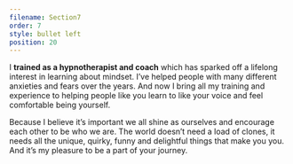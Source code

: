 ```yaml
---
filename: Section7
order: 7
style: bullet left
position: 20
---
```

I **trained as a hypnotherapist and coach** which has sparked off a lifelong interest in learning about mindset. I’ve helped people with many different anxieties and fears over the years. And now I bring all my training and experience to helping people like you learn to like your voice and feel comfortable being yourself. 

Because I believe it’s important we all shine as ourselves and encourage each other to be who we are. The world doesn’t need a load of clones, it needs all the unique, quirky, funny and delightful things that make you you. And it’s my pleasure to be a part of your journey.